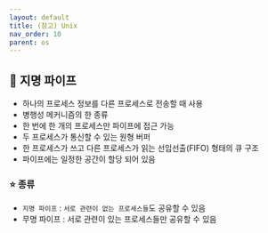 ```yaml
---
layout: default
title: (참고) Unix
nav_order: 10
parent: os
---
```




## 📑 지명 파이프

- 하나의 프로세스 정보를 다른 프로세스로 전송할 때 사용
- 병행성 메커니즘의 한 종류
- 한 번에 한 개의 프로세스만 파이프에 접근 가능
- 두 프로세스가 통신할 수 있는 원형 버퍼
- 한 프로세스가 쓰고 다른 프로세스가 읽는 선입선출(FIFO) 형태의 큐 구조
- 파이프에는 일정한 공간이 할당 되어 있음



### ⭐ 종류

- `지명 파이프` : `서로 관련이 없는 프로세스들`도 공유할 수 있음
- 무명 파이프 : 서로 관련이 있는 프로세스들만 공유할 수 있음
